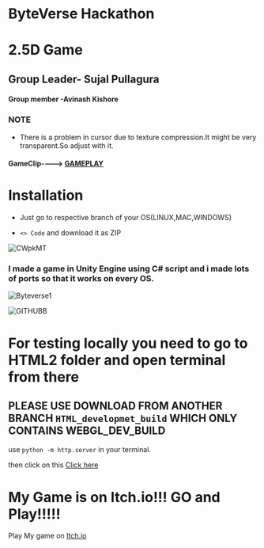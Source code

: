 # ByteVerse Hackathon
# 2.5D Game
  
  ## Group Leader- Sujal Pullagura 
  #### Group member -Avinash Kishore 

  ### NOTE
  - There is a problem in  cursor due to texture compression.It might be very transparent.So adjust with it.
  #### GameClip----> [GAMEPLAY](https://youtu.be/SzG7gCH3qLg)

  # Installation

  - Just go to respective branch of your OS(LINUX,MAC,WINDOWS)

  - `<> Code` and download it as ZIP
    


![CWpkMT](https://github.com/pSujalp/ByteVerse/assets/108971732/7e0c06a2-6817-4f14-ab84-a5bbba4d7537)


### I made a game in Unity Engine using C# script and i made lots of ports so that it works on every OS.


![Byteverse1](https://github.com/pSujalp/ByteVerse/assets/108971732/4cd41cbe-d638-4cde-a9d1-f9ea14ae42f1)


![GITHUBB](https://github.com/pSujalp/ByteVerse/assets/108971732/2f26aa74-0b08-43a7-8641-0b297e9343be)

# For testing locally you need to go to HTML2 folder and open terminal from there 

## PLEASE USE DOWNLOAD FROM ANOTHER BRANCH `HTML_developmet_build` WHICH ONLY CONTAINS WEBGL_DEV_BUILD 

use `python -m http.server` in your terminal.

then click on this [Click here](http://localhost:8000)

# My Game is on Itch.io!!! GO and Play!!!!!

Play My game on [Itch.io](https://psujalp.itch.io/island)









